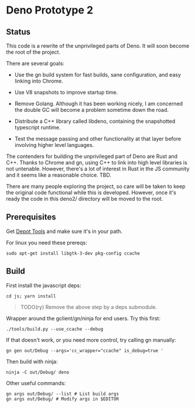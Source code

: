 # Deno Prototype 2

## Status

This code is a rewrite of the unprivileged parts of Deno. It will soon become
the root of the project.

There are several goals:

* Use the gn build system for fast builds, sane configuration, and easy
  linking into Chrome.

* Use V8 snapshots to improve startup time.

* Remove Golang. Although it has been working nicely, I am concerned the
  double GC will become a problem sometime down the road.

* Distribute a C++ library called libdeno, containing the snapshotted
  typescript runtime.

* Test the message passing and other functionality at that layer before
  involving higher level languages.

The contenders for building the unprivileged part of Deno are Rust and C++.
Thanks to Chrome and gn, using C++ to link into high level libraries is not
untenable. However, there's a lot of interest in Rust in the JS community and
it seems like a reasonable choice. TBD.

There are many people exploring the project, so care will be taken to keep the
original code functional while this is developed. However, once it's ready
the code in this deno2/ directory will be moved to the root.

## Prerequisites

Get [Depot Tools](http://commondatastorage.googleapis.com/chrome-infra-docs/flat/depot_tools/docs/html/depot_tools_tutorial.html#_setting_up)
and make sure it's in your path.

For linux you need these prereqs:

    sudo apt-get install libgtk-3-dev pkg-config ccache

## Build

First install the javascript deps:

    cd js; yarn install

> TODO(ry) Remove the above step by a deps submodule.

Wrapper around the gclient/gn/ninja for end users. Try this first:

    ./tools/build.py --use_ccache --debug

If that doesn't work, or you need more control, try calling gn manually:

    gn gen out/Debug --args='cc_wrapper="ccache" is_debug=true '

Then build with ninja:

    ninja -C out/Debug/ deno

Other useful commands:

    gn args out/Debug/ --list # List build args
    gn args out/Debug/ # Modify args in $EDITOR
